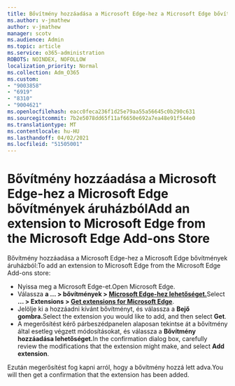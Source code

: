 ```yaml
---
title: Bővítmény hozzáadása a Microsoft Edge-hez a Microsoft Edge bővítmények áruházból
ms.author: v-jmathew
author: v-jmathew
manager: scotv
ms.audience: Admin
ms.topic: article
ms.service: o365-administration
ROBOTS: NOINDEX, NOFOLLOW
localization_priority: Normal
ms.collection: Adm_O365
ms.custom:
- "9003858"
- "6919"
- "8310"
- "9004621"
ms.openlocfilehash: eacc0feca236f1d25e79aa55a56645c0b290c631
ms.sourcegitcommit: 7b2e5078dd65f11af6650e692a7ea48e91f544e0
ms.translationtype: MT
ms.contentlocale: hu-HU
ms.lasthandoff: 04/02/2021
ms.locfileid: "51505001"
---
```

# <a name="add-an-extension-to-microsoft-edge-from-the-microsoft-edge-add-ons-store"></a><span data-ttu-id="3cb85-102">Bővítmény hozzáadása a Microsoft Edge-hez a Microsoft Edge bővítmények áruházból</span><span class="sxs-lookup"><span data-stu-id="3cb85-102">Add an extension to Microsoft Edge from the Microsoft Edge Add-ons Store</span></span>

<span data-ttu-id="3cb85-103">Bővítmény hozzáadása a Microsoft Edge-hez a Microsoft Edge bővítmények áruházból:</span><span class="sxs-lookup"><span data-stu-id="3cb85-103">To add an extension to Microsoft Edge from the Microsoft Edge Add-ons store:</span></span>

- <span data-ttu-id="3cb85-104">Nyissa meg a Microsoft Edge-et.</span><span class="sxs-lookup"><span data-stu-id="3cb85-104">Open Microsoft Edge.</span></span>
- <span data-ttu-id="3cb85-105">Válassza **a ... > bővítmények > [Microsoft Edge-hez lehetőséget.](https://go.microsoft.com/fwlink/?linkid=2136408)**</span><span class="sxs-lookup"><span data-stu-id="3cb85-105">Select **... > Extensions > [Get extensions for Microsoft Edge](https://go.microsoft.com/fwlink/?linkid=2136408)**.</span></span>
- <span data-ttu-id="3cb85-106">Jelölje ki a hozzáadni kívánt bővítményt, és válassza a **Bejő gombra.**</span><span class="sxs-lookup"><span data-stu-id="3cb85-106">Select the extension you would like to add, and then select **Get**.</span></span>
- <span data-ttu-id="3cb85-107">A megerősítést kérő párbeszédpanelen alaposan tekintse át a bővítmény által esetleg végzett módosításokat, és válassza a **Bővítmény hozzáadása lehetőséget.**</span><span class="sxs-lookup"><span data-stu-id="3cb85-107">In the confirmation dialog box, carefully review the modifications that the extension might make, and select **Add extension**.</span></span>

<span data-ttu-id="3cb85-108">Ezután megerősítést fog kapni arról, hogy a bővítmény hozzá lett adva.</span><span class="sxs-lookup"><span data-stu-id="3cb85-108">You will then get a confirmation that the extension has been added.</span></span>
